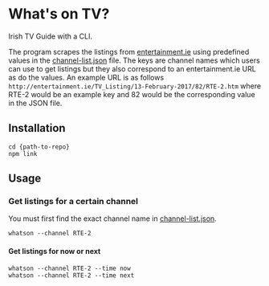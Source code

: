 # What's on TV?
Irish TV Guide with a CLI.

The program scrapes the listings from [entertainment.ie](http://entertainment.ie) using predefined values in the [channel-list.json](https://github.com/okeefj22/whats-on-tv/blob/master/channel-list.json) file. The keys are channel names which users can use to get listings but they also correspond to an entertainment.ie URL as do the values. An example URL is as follows `http://entertainment.ie/TV_Listing/13-February-2017/82/RTE-2.htm` where RTE-2 would be an example key and 82 would be the corresponding value in the JSON file.

## Installation
```
cd {path-to-repo}
npm link
```

## Usage
### Get listings for a certain channel
You must first find the exact channel name in [channel-list.json](https://github.com/okeefj22/whats-on-tv/blob/master/channel-list.json).

```
whatson --channel RTE-2
```

#### Get listings for now or next
```
whatson --channel RTE-2 --time now
whatson --channel RTE-2 --time next
```
